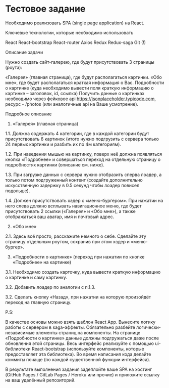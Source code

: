 # Тестовое задание

Необходимо реализовать SPA (single page application) на React.

Ключевые технологии, которые необходимо использовать

React
React-bootstrap
React-router
Axios
Redux
Redux-saga
Git (!)

Описание задачи

Нужно создать сайт-галерею, где будут присутствовать 3 страницы (роута):

«Галерея» (главная страница), где будут располагаться картинки.
«Обо мне», где будет располагаться краткая информация о Вас.
Подробности о картинке (куда необходимо вывести поля краткую информацию о картинке – заголовок, id, ссылка)
Получить данные о картинках необходимо через фейковое api https://jsonplaceholder.typicode.com, ресурс - /photos (или аналогичные api на Ваше усмотрение).

Подробное описание

1. «Галерея» (главная страница)

1.1. Должна содержать 4 категории, где в каждой категории будут присутствовать 6 картинок (итого нужно подгрузить с сервера только 24 первых картинки и разбить их по 4м категориям).

1.2. При наведении мышью на картинку, поверх неё должна появляться кнопка «Подробнее» и совершаться переход на отдельную страницу о подробностях картинки (описание см. ниже).

1.3. При загрузке данных с сервера нужно отобразить сперва лоадер, а только потом подгруженный контент (создайте дополнительно искусственную задержку в 0.5 секунд чтобы лоадер повисел подольше).

1.4. Должен присутствовать хэдер с «меню-бургером». При нажатии на него слева должно всплывать навигационное меню, где будет присутствовать 2 ссылки («Галерея» и «Обо мне»), а также отображаться ваш аватар, имя и почтовый адрес.

2. «Обо мне»

2.1. Здесь всё просто, расскажите немного о себе. Сделайте эту страницу отдельным роутом, сохранив при этом хэдер и «меню-бургер».

3. «Подробности о картинке» (переход при нажатии по кнопке «Подробнее» на картинке)

3.1. Необходимо создать карточку, куда вывести краткую информацию о картинке и саму картинку.

3.2. Добавить лоадер по аналогии с п.1.3.

3.2. Сделать кнопку «Назад», при нажатии на которую произойдёт переход на главную страницу.

P.S:

В качестве основы можно взять шаблон React App.
Вынесите логику работы с сервером в saga-эффекты.
Обязательно разбейте логически-независимые элементы страниц на компоненты.
На странице «Подробности о картинке» данные должны подгружаться даже после обновления этой страницы.
Весь интерфейс реализуйте с помощью ui-библиотеки React-bootstrap (используйте компоненты, которые предоставляет эта библиотека).
Во время написания кода делайте коммиты почаще (по каждой существенной функции интерфейса).

В результате выполнения задания задеплойте ваше SPA на хостинг (GitHub Pages / GitLab Pages / Heroku или прочие) и приложите ссылку на ваш удалённый репозиторий.
